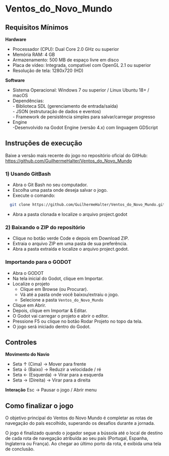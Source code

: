 # Ventos_do_Novo_Mundo

## Requisitos Mínimos
**Hardware**

- Processador (CPU): Dual Core 2.0 GHz ou superior
- Memória RAM: 4 GB
- Armazenamento: 500 MB de espaço livre em disco
- Placa de vídeo: Integrada, compatível com OpenGL 2.1 ou superior
- Resolução de tela: 1280x720 (HD)

**Software**

- Sistema Operacional: Windows 7 ou superior / Linux Ubuntu 18+ / macOS
- Dependências: <br>
		- Biblioteca SDL (gerenciamento de entrada/saída)<br>
		- JSON (estruturação de dados e eventos)<br>
		- Framework de persistência simples para salvar/carregar progresso
- Engine <br>
		-Desenvolvido na Godot Engine (versão 4.x) com linguagem GDScript

## Instruções de execução

Baixe a versão mais recente do jogo no repositório oficial do GitHub: <br>
https://github.com/GuilhermeHalter/Ventos_do_Novo_Mundo

### 1) Usando GitBash <br>
- Abra o Git Bash no seu computador.<br>
- Escolha uma pasta onde deseja salvar o jogo.<br>
- Execute o comando:<br>
```bash
  git clone https://github.com/GuilhermeHalter/Ventos_do_Novo_Mundo.git
```
	
 - Abra a pasta clonada e localize o arquivo project.godot


### 2) Baixando o ZIP do repositório
- Clique no botão verde Code e depois em Download ZIP.
- Extraia o arquivo ZIP em uma pasta de sua preferência.
- Abra a pasta extraída e localize o arquivo project.godot.

### Importando para o GODOT
- Abra o GODOT
- Na tela inicial do Godot, clique em Importar.
- Localize o projeto
	- Clique em Browse (ou Procurar).
 	- Vá até a pasta onde você baixou/extraiu o jogo.
	- Selecione a pasta `Ventos_do_Novo_Mundo`
- Clique em Abrir.
- Depois, clique em Importar & Editar.
- O Godot vai carregar o projeto e abrir o editor.
- Pressione F5 ou clique no botão Rodar Projeto no topo da tela.
- O jogo será iniciado dentro do Godot.

## Controles
**Movimento do Navio**

- Seta ↑ (Cima) → Mover para frente
- Seta ↓ (Baixo) → Reduzir a velocidade / ré
- Seta ← (Esquerda) → Virar para a esquerda
- Seta → (Direita) → Virar para a direita

**Interação**
Esc → Pausar o jogo / Abrir menu

## Como finalizar o jogo

O objetivo principal do Ventos do Novo Mundo é completar as rotas de navegação do país escolhido, superando os desafios durante a jornada.

O jogo é finalizado quando o jogador segue a bússola até o local de destino de cada rota de navegação atribuída ao seu país (Portugal, Espanha, Inglaterra ou França).
Ao chegar ao último porto da rota, é exibida uma tela de conclusão.
